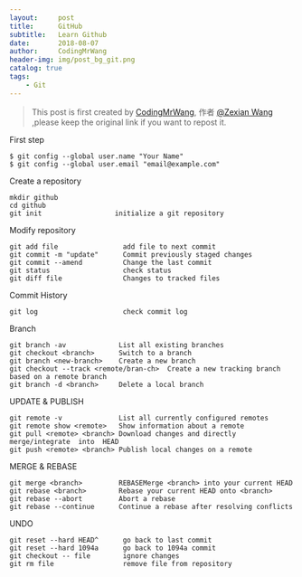 ```yaml
---
layout:     post
title:      GitHub
subtitle:   Learn Github
date:       2018-08-07
author:     CodingMrWang
header-img: img/post_bg_git.png
catalog: true
tags:
    - Git
---
```



> This post is first created by [CodingMrWang](http://codingmrwang.github.io), 作者 [@Zexian Wang](http://github.com/codingmrwang) ,please keep the original link if you want to repost it.


First step

```
$ git config --global user.name "Your Name"
$ git config --global user.email "email@example.com"
```

Create a repository

```
mkdir github
cd github
git init                  initialize a git repository
```
Modify repository

```
git add file                add file to next commit
git commit -m "update"      Commit previously staged changes
git commit --amend          Change the last commit
git status                  check status
git diff file               Changes to tracked files  
```

Commit History

```
git log                     check commit log
```

Branch

```
git branch -av             List all existing branches
git checkout <branch>      Switch to a branch
git branch <new-branch>    Create a new branch
git checkout --track <remote/bran-ch>  Create a new tracking branch based on a remote branch
git branch -d <branch>     Delete a local branch
```

UPDATE & PUBLISH

```
git remote -v              List all currently configured remotes
git remote show <remote>   Show information about a remote
git pull <remote> <branch> Download changes and directly  merge/integrate  into  HEAD
git push <remote> <branch> Publish local changes on a remote
```
MERGE & REBASE

```
git merge <branch>         REBASEMerge <branch> into your current HEAD
git rebase <branch>        Rebase your current HEAD onto <branch>
git rebase --abort         Abort a rebase 
git rebase --continue      Continue a rebase after resolving conflicts
```

UNDO

```
git reset --hard HEAD^      go back to last commit
git reset --hard 1094a      go back to 1094a commit
git checkout -- file        ignore changes
git rm file                 remove file from repository
```